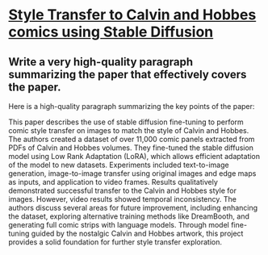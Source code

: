 # [Style Transfer to Calvin and Hobbes comics using Stable Diffusion](https://arxiv.org/abs/2312.03993)

## Write a very high-quality paragraph summarizing the paper that effectively covers the paper.

 Here is a high-quality paragraph summarizing the key points of the paper:

This paper describes the use of stable diffusion fine-tuning to perform comic style transfer on images to match the style of Calvin and Hobbes. The authors created a dataset of over 11,000 comic panels extracted from PDFs of Calvin and Hobbes volumes. They fine-tuned the stable diffusion model using Low Rank Adaptation (LoRA), which allows efficient adaptation of the model to new datasets. Experiments included text-to-image generation, image-to-image transfer using original images and edge maps as inputs, and application to video frames. Results qualitatively demonstrated successful transfer to the Calvin and Hobbes style for images. However, video results showed temporal inconsistency. The authors discuss several areas for future improvement, including enhancing the dataset, exploring alternative training methods like DreamBooth, and generating full comic strips with language models. Through model fine-tuning guided by the nostalgic Calvin and Hobbes artwork, this project provides a solid foundation for further style transfer exploration.
